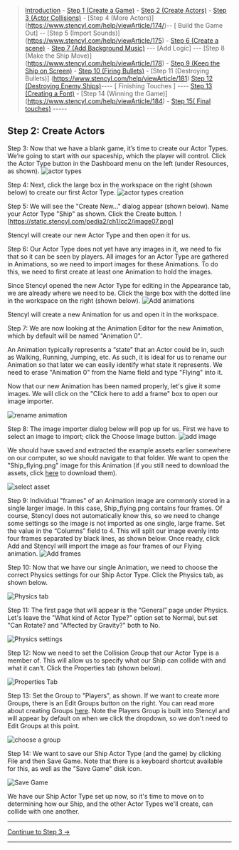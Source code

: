 > [Introduction](https://www.stencyl.com/help/view/crash-course-invaders-1/) - [Step 1 (Create a Game)](https://www.stencyl.com/help/viewArticle/170) - [Step 2  (Create Actors)](https://www.stencyl.com/help/viewArticle/171) - [Step 3
(Actor Collisions)](https://www.stencyl.com/help/viewArticle/172/) - [Step 4 (More Actors)]
(https://www.stencyl.com/help/viewArticle/174/)-- [ Build the Game Out] -- [Step 5 (Import Sounds)]
(https://www.stencyl.com/help/viewArticle/175) - [Step 6 (Create a scene)](https://www.stencyl.com/help/viewArticle/176) - [Step 7
(Add Background Music)](https://www.stencyl.com/help/viewArticle/177) --- [Add Logic] --- [Step 8 (Make the Ship Move)]
(https://www.stencyl.com/help/viewArticle/178) - [ Step 9 (Keep the Ship on Screen)](https://www.stencyl.com/help/viewArticle/179) -
[ Step 10 (Firing Bullets)](https://www.stencyl.com/help/viewArticle/180) - [Step 11 (Destroying Bullets)]
(https://www.stencyl.com/help/viewArticle/181) [Step 12 (Destroying Enemy Ships)](https://www.stencyl.com/help/viewArticle/182)---- [
Finishing Touches ] ---- [ Step 13 (Creating a Font)](https://www.stencyl.com/help/viewArticle/183) - [Step 14 (Winning the Game)]
(https://www.stencyl.com/help/viewArticle/184) - [Step 15( Final touches)](https://www.stencyl.com/help/viewArticle/185) -----

## Step 2: Create Actors
Step 3: Now that we have a blank game, it’s time to create our Actor Types. We’re going to start with our spaceship, which the player will control. Click the Actor Type button in the Dashboard menu on the left (under Resources, as shown).
![actor types](https://static.stencyl.com/pedia2/ch1/cc2/image80.png)

Step 4: Next, click the large box in the workspace on the right (shown below) to create our first Actor Type.
![actor types creation](https://static.stencyl.com/pedia2/ch1/cc2/image108.png)

Step 5: We will see the "Create New..." dialog appear (shown below). Name your Actor Type "Ship" as shown. Click the Create button.
![https://static.stencyl.com/pedia2/ch1/cc2/image07.png]

Stencyl will create our new Actor Type and then open it for us.

Step 6: Our Actor Type does not yet have any images in it, we need to fix that so it can be seen by players. All images for an Actor Type are gathered in Animations, so we need to import images for these Animations. To do this, we need to first create at least one Animation to hold the images.

Since Stencyl opened the new Actor Type for editing in the Appearance tab, we are already where we need to be. Click the large box with the dotted line in the workspace on the right (shown below).
![Add animations](https://static.stencyl.com/pedia2/ch1/cc2/image110.png)

Stencyl will create a new Animation for us and open it in the workspace.

Step 7: We are now looking at the Animation Editor for the new Animation, which by default will be named "Animation 0".

An Animation typically represents a “state” that an Actor could be in, such as Walking, Running, Jumping, etc. As such, it is ideal for us to rename our Animation so that later we can easily identify what state it represents. We need to erase "Animation 0" from the Name field and type "Flying" into it.

Now that our new Animation has been named properly, let's give it some images. We will click on the "Click here to add a frame" box to open our image importer.

![rename animation](https://static.stencyl.com/help/images/CC2_image56.png)

Step 8: The image importer dialog below will pop up for us. First we have to select an image to import; click the Choose Image button.
![add image](https://static.stencyl.com/help/images/CC2_image19.png)

We should have saved and extracted the example assets earlier somewhere on our computer, so we should navigate to that folder. We want to open the "Ship_flying.png" image for this Animation (if you still need to download the assets, click [here](https://static.stencyl.com/pedia2/ch1/cc2/assets.zip) to download them).

![select asset](https://static.stencyl.com/help/images/ship_flying_selected.png)

Step 9: Individual "frames" of an Animation image are commonly stored in a single larger image. In this case, Ship_flying.png contains four frames. Of course, Stencyl does not automatically know this, so we need to change some settings so the image is not imported as one single, large frame. Set the value in the “Columns” field to 4. This will split our image evenly into four frames separated by black lines, as shown below. Once ready, click Add and Stencyl will import the image as four frames of our Flying animation.
![Add frames](https://static.stencyl.com/help/images/CC2_image40.png)

Step 10: Now that we have our single Animation, we need to choose the correct Physics settings for our Ship Actor Type. Click the Physics tab, as shown below.

![Physics tab](https://static.stencyl.com/pedia2/ch1/cc2/image14.png)

Step 11: The first page that will appear is the “General” page under Physics. Let's leave the "What kind of Actor Type?" option set to Normal, but set "Can Rotate? and "Affected by Gravity?" both to No.

![ Physics settings](https://static.stencyl.com/pedia2/ch1/cc2/image82.png)

Step 12: Now we need to set the Collision Group that our Actor Type is a member of. This will allow us to specify what our Ship can collide with and what it can’t. Click the Properties tab (shown below).

![Properties Tab](https://static.stencyl.com/pedia2/ch1/cc2/image94.png)

Step 13: Set the Group to "Players", as shown. If we want to create more Groups, there is an Edit Groups button on the right. You can read more about creating Groups [here](https://www.stencyl.com/help/view/collisions-and-groups/). Note the Players Group is built into Stencyl and will appear by default on when we click the dropdown, so we don't need to Edit Groups at this point.

![choose a group](https://static.stencyl.com/pedia2/ch1/cc2/image13.png)

Step 14: We want to save our Ship Actor Type (and the game) by clicking File and then Save Game. Note that there is a keyboard shortcut available for this, as well as the "Save Game" disk icon.

![Save Game](https://www.dropbox.com/s/41lgiq6jieot12p/Save%20Game.png?raw=1)

We have our Ship Actor Type set up now, so it's time to move on to determining how our Ship, and the other Actor Types we'll create, can collide with one another.

***

<a role="button" class="btn btn-primary btn-lg action-button2" href="https://www.stencyl.com/help/viewArticle/172/">Continue to Step 3 &rarr;</a>

*** 

